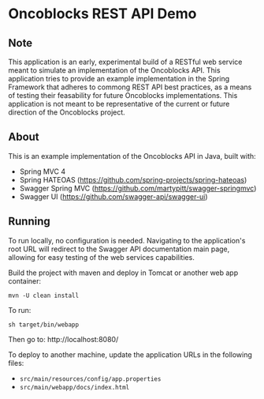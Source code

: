 Oncoblocks REST API Demo
========================

Note
-----
This application is an early, experimental build of a RESTful web service meant to simulate an implementation of the Oncoblocks API.  This application tries to provide an example implementation in the Spring Framework that adheres to commong REST API best practices, as a means of testing their feasability for future Oncoblocks implementations.  This application is not meant to be representative of the current or future direction of the Oncoblocks project. 

About
-----
This is an example implementation of the Oncoblocks API in Java, built with:

- Spring MVC 4
- Spring HATEOAS (https://github.com/spring-projects/spring-hateoas)
- Swagger Spring MVC (https://github.com/martypitt/swagger-springmvc)
- Swagger UI (https://github.com/swagger-api/swagger-ui)

Running
-------
To run locally, no configuration is needed.  Navigating to the application's root URL will redirect to the Swagger API documentation main page, allowing for easy testing of the web services capabilities.

Build the project with maven and deploy in Tomcat or another web app container:

```
mvn -U clean install
```

To run:

```
sh target/bin/webapp
```

Then go to:  http://localhost:8080/

To deploy to another machine, update the application URLs in the following files:

- `src/main/resources/config/app.properties`
- `src/main/webapp/docs/index.html`
